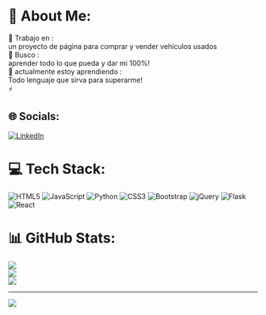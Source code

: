 # 💫 About Me:
🔭 Trabajo en :<br>un proyecto de página para comprar y vender vehículos usados <br>👯 Busco  :<br> aprender todo lo que pueda y dar mi 100%!<br>🌱 
actualmente estoy aprendiendo :<br>Todo lenguaje que sirva para superarme!<br>⚡ 


## 🌐 Socials:
[![LinkedIn](https://img.shields.io/badge/LinkedIn-%230077B5.svg?logo=linkedin&logoColor=white)](https://linkedin.com/in/BrayanSO) 

# 💻 Tech Stack:
![HTML5](https://img.shields.io/badge/html5-%23E34F26.svg?style=for-the-badge&logo=html5&logoColor=white) ![JavaScript](https://img.shields.io/badge/javascript-%23323330.svg?style=for-the-badge&logo=javascript&logoColor=%23F7DF1E) ![Python](https://img.shields.io/badge/python-3670A0?style=for-the-badge&logo=python&logoColor=ffdd54) ![CSS3](https://img.shields.io/badge/css3-%231572B6.svg?style=for-the-badge&logo=css3&logoColor=white) ![Bootstrap](https://img.shields.io/badge/bootstrap-%23563D7C.svg?style=for-the-badge&logo=bootstrap&logoColor=white) ![jQuery](https://img.shields.io/badge/jquery-%230769AD.svg?style=for-the-badge&logo=jquery&logoColor=white) ![Flask](https://img.shields.io/badge/flask-%23000.svg?style=for-the-badge&logo=flask&logoColor=white) ![React](https://img.shields.io/badge/react-%2320232a.svg?style=for-the-badge&logo=react&logoColor=%2361DAFB)
# 📊 GitHub Stats:
![](https://github-readme-stats.vercel.app/api?username=BrayanSO&theme=dark&hide_border=false&include_all_commits=false&count_private=false)<br/>
![](https://github-readme-streak-stats.herokuapp.com/?user=BrayanSO&theme=dark&hide_border=false)<br/>
![](https://github-readme-stats.vercel.app/api/top-langs/?username=BrayanSO&theme=dark&hide_border=false&include_all_commits=false&count_private=false&layout=compact)

---
[![](https://visitcount.itsvg.in/api?id=BrayanSO&icon=0&color=0)](https://visitcount.itsvg.in)

<!-- Proudly created with GPRM ( https://gprm.itsvg.in ) -->
